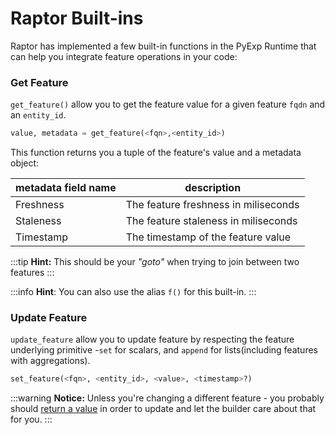 # Raptor Built-ins

Raptor has implemented a few built-in functions in the PyExp Runtime that can help you integrate feature operations in your code:

### Get Feature

`get_feature()` allow you to get the feature value for a given feature `fqdn` and an `entity_id`.

```python
value, metadata = get_feature(<fqn>,<entity_id>)
```

This function returns you a tuple of the feature's value and a metadata object:

| metadata field name | description                          |
|---------------------|--------------------------------------|
| Freshness           | The feature freshness in miliseconds |
| Staleness           | The feature staleness in miliseconds |
| Timestamp           | The timestamp of the feature value   |

:::tip **Hint:**
This should be your _"goto"_ when trying to join between two features
:::

:::info **Hint**:
You can also use the alias `f()` for this built-in.
:::
### Update Feature

`update_feature` allow you to update feature by respecting the feature underlying primitive -`set` for scalars, and `append` for lists(including features with aggregations).

```python
set_feature(<fqn>, <entity_id>, <value>, <timestamp>?)
```

:::warning **Notice:**
Unless you're changing a different feature - you probably should [return a value](./handler-function) in order to update and let the builder care about that for you.
:::

